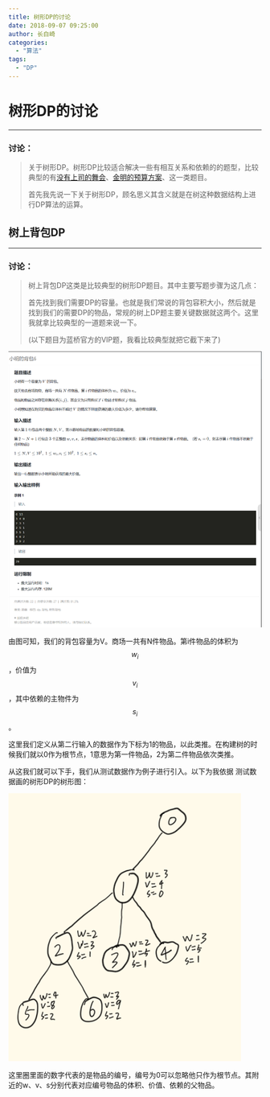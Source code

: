 ```yaml
---
title: 树形DP的讨论
date: 2018-09-07 09:25:00
author: 长白崎
categories:
  - "算法"
tags:
  - "DP"
---
```




# 树形DP的讨论

---

### 讨论：

> 关于树形DP。树形DP比较适合解决一些有相互关系和依赖的的题型，比较典型的有[没有上司的舞会](https://www.luogu.com.cn/problem/P1352)、[金明的预算方案](https://www.luogu.com.cn/problem/P1064)、这一类题目。
>
> 首先我先说一下关于树形DP，顾名思义其含义就是在树这种数据结构上进行DP算法的运算。



## 树上背包DP

---

### 讨论：

> 树上背包DP这类是比较典型的树形DP题目。其中主要写题步骤为这几点：
>
> 首先找到我们需要DP的容量。也就是我们常说的背包容积大小，然后就是找到我们的需要DP的物品，常规的树上DP题主要关键数据就这两个。这里我就拿比较典型的一道题来说一下。
>
> (以下题目为蓝桥官方的VIP题，我看比较典型就把它截下来了)

![题目](..\images\树形DP的讨论\Snipaste_2023-05-19_02-09-21.png)

由图可知，我们的背包容量为V。商场一共有N件物品。第i件物品的体积为$$w_i$$，价值为$$v_i$$，其中依赖的主物件为$$s_i$$。

这里我们定义从第二行输入的数据作为下标为1的物品，以此类推。在构建树的时候我们就以0作为根节点，1意思为第一件物品，2为第二件物品依次类推。

从这我们就可以下手，我们从测试数据作为例子进行引入。以下为我依据 测试数据画的树形DP的树形图：

![](..\images\树形DP的讨论\DADKKWPOGJKA.png)

这里圈里面的数字代表的是物品的编号，编号为0可以忽略他只作为根节点。其附近的w、v、s分别代表对应编号物品的体积、价值、依赖的父物品。

